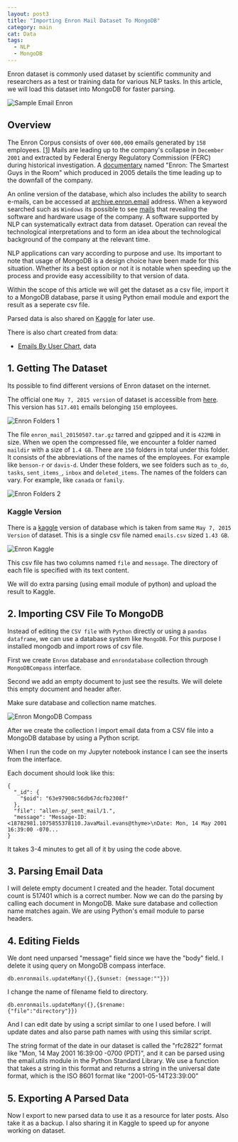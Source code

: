 ```yaml
---
layout: post3
title: "Importing Enron Mail Dataset To MongoDB"
category: main
cat: Data
tags:
  - NLP
  - MongoDB
---
```


Enron dataset is commonly used dataset by scientific community and researchers as a  test or training data for various NLP tasks.
In this article, we will load this dataset into MongoDB for faster parsing.

<img src="https://raw.githubusercontent.com/csariyildiz/csariyildiz.github.io/main/img/sample_mail_enron.png" class="img-fluid" alt="Sample Email Enron">

## Overview

The Enron Corpus consists of over `600,000` emails generated by `158` employees. [[1]](https://en.wikipedia.org/wiki/Enron_Corpus) 
Mails are leading up to the company's collapse in `December 2001` and extracted by Federal Energy Regulatory Commission (FERC) during historical investigation.
A [documentary](https://www.imdb.com/title/tt1016268/) named "Enron: The Smartest Guys in the Room" which produced in 2005 details the time leading up to the downfall of the company. 

An online version of the database, which also includes the ability to search e-mails, can be accessed at [archive.enron.email](http://archive.enron.email/) address.
When a keyword searched such as  `Windows` its possible to see [mails](http://archive.enron.email/?q=Windows%202000) that revealing the software and hardware usage of the company. A software supported by NLP can systematically extract data from dataset. Operation can reveal the technological interpretations and to form an idea about the technological background of the company at the relevant time.

NLP applications can vary according to purpose and use. Its important to note that usage of MongoDB is a design choice have been made for this situation.
Whether its a best option or not it is notable when speeding up the process and provide easy accessibility to that version of data. 

Within the scope of this article we will get the dataset as a csv file, import it to a MongoDB database, parse it using Python email module and export the result as a seperate csv file.

Parsed data is also shared on [Kaggle](https://www.kaggle.com/acsariyildiz/the-enron-email-dataset-parsed) for later use.

There is also chart created from data:
* [Emails By User Chart](https://raw.githubusercontent.com/csariyildiz/csariyildiz.github.io/main/img/emails_by_user_folder_enron.png), data

## 1. Getting The Dataset 

Its possible to find different versions of Enron dataset on the internet. 

The official one `May 7, 2015 version` of dataset is accessible from [here](https://www.cs.cmu.edu/~enron/). This version has `517.401` emails belonging `150` employees.

<img src="https://raw.githubusercontent.com/csariyildiz/csariyildiz.github.io/main/img/enron_folders1.png" class="img-fluid" alt="Enron Folders 1">

The file `enron_mail_20150507.tar.gz` tarred and gzipped and it is `422MB` in size.
When we open the compressed file, we encounter a folder named `maildir` with a size of `1.4 GB`.
There are `150` folders in total under this folder. It consists of the abbreviations of the names of the employees. For example like `benson-r` or `davis-d`.
Under these folders, we see folders such as `to_do`, `tasks`, `sent_items_`, `inbox` and `deleted_items`. The names of the folders can vary.
For example, like `canada` or `family`.

<img src="https://raw.githubusercontent.com/csariyildiz/csariyildiz.github.io/main/img/enron_folders2.png" class="img-fluid" alt="Enron Folders 2">

### Kaggle Version

There is a [kaggle](https://www.kaggle.com/datasets/wcukierski/enron-email-dataset) version of database which is taken from same `May 7, 2015 Version` of dataset.
This is a single csv file named `emails.csv` sized `1.43 GB`. 

<img src="https://raw.githubusercontent.com/csariyildiz/csariyildiz.github.io/main/img/enron_kaggle.png" class="img-fluid" alt="Enron Kaggle">

This csv file has two columns named `file` and `message`. The directory of each file is specified with its text content.

We will do extra parsing (using email module of python) and upload the result to Kaggle. 

## 2. Importing CSV File To MongoDB

Instead of editing the `CSV file` with `Python` directly or using a `pandas dataframe`, we can use a database system like `MongoDB`.
For this purpose I installed mongodb and import rows of csv file.

First we create `Enron` database and `enrondatabase` collection through `MongoDBCompass` interface.

Second we add an empty document to just see the results. We will delete this empty document and header after.

Make sure database and collection name matches.

<img src="https://raw.githubusercontent.com/csariyildiz/csariyildiz.github.io/main/img/enron_mongodb_compass.png" style="max-width:600px;" class="img-fluid" alt="Enron MongoDB Compass">

After we create the collection I import email data from a CSV file into a MongoDB database by using a Python script.

<script src="https://gist.github.com/csariyildiz/cc6824e6f4ef168808cc685e4bff4c75.js"></script>

When I run the code on my Jupyter notebook instance I can see the inserts from the interface.

Each document should look like this:
```
{
  "_id": {
    "$oid": "63e97908c56db67dcfb2308f"
  },
  "file": "allen-p/_sent_mail/1.",
  "message": "Message-ID: <18782981.1075855378110.JavaMail.evans@thyme>\nDate: Mon, 14 May 2001 16:39:00 -070...
}
```
It takes 3-4 minutes to get all of it by using the code above.

## 3. Parsing Email Data

I will delete empty document I created and the header. Total document count is 517401 which is a correct number.
Now we can do the parsing by calling each document in MongoDB.
Make sure database and collection name matches again.
We are using Python's email module to parse headers.

<script src="https://gist.github.com/csariyildiz/05dd402d6deb28d5caf1ae3595794547.js"></script>

## 4. Editing Fields

We dont need unparsed "message" field since we have the "body" field. I delete it using  query on MongoDB compass interface.

<code>db.enronmails.updateMany({},{$unset: {message:""}})</code>

I change the name of filename field to directory. 

<code>db.enronmails.updateMany({},{$rename: {"file":"directory"}})</code>

And I can edit date by using a script similar to one I used before. 
I will update dates and also parse path names with using this similar script.

The string format of the date in our dataset is called the "rfc2822" format like "Mon, 14 May 2001 16:39:00 -0700 (PDT)", and it can be parsed using the email.utils module in the Python Standard Library. We use a function that takes a string in this format and returns a string in the universal date format, which is the ISO 8601 format like "2001-05-14T23:39:00"


## 5. Exporting A Parsed Data

Now I export to new parsed data to use it as a resource for later posts. Also take it as a backup.
I also sharing it in Kaggle to speed up for anyone working on dataset.

<script src="https://gist.github.com/csariyildiz/9b0b407689e146400ee6e96193013a8e.js"></script>
